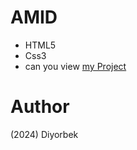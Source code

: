 # AMID 
- HTML5
- Css3
- can you view [my Project](https://diyorbekpydev.github.io/AMID/)
# Author 
(2024) Diyorbek 
